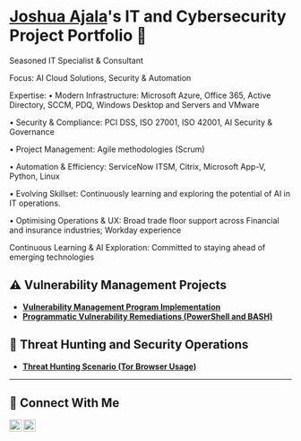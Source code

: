 # <a href="https://www.linkedin.com/in/olufemi-joshua-ajala/">Joshua Ajala</a>'s IT and Cybersecurity Project Portfolio 🔐

Seasoned IT Specialist & Consultant 

Focus: AI Cloud Solutions, Security & Automation

Expertise:
•	Modern Infrastructure: Microsoft Azure, Office 365, Active Directory, SCCM, PDQ, Windows Desktop and Servers and VMware

•	Security & Compliance: PCI DSS, ISO 27001, ISO 42001, AI Security & Governance

•	Project Management: Agile methodologies (Scrum)

•	Automation & Efficiency: ServiceNow ITSM, Citrix, Microsoft App-V, Python, Linux

•	Evolving Skillset: Continuously learning and exploring the potential of AI in IT operations.

•	Optimising Operations & UX: Broad trade floor support across Financial and insurance industries; Workday experience

Continuous Learning & AI Exploration: Committed to staying ahead of emerging technologies


## ⚠️ Vulnerability Management Projects

- **[Vulnerability Management Program Implementation](https://github.com/joshcybertest/vulnerability-management-program)**
- **[Programmatic Vulnerability Remediations (PowerShell and BASH)](https://github.com/joshcybertest/programmatic-vulnerability-remediations)**

## 🚨 Threat Hunting and Security Operations

- **[Threat Hunting Scenario (Tor Browser Usage)](https://github.com/joshmadakor0/threat-hunting-scenario-tor)**

<hr/>

## 🤳 Connect With Me

[<img align="left" alt="___________ | YouTube" width="22px" src="https://cdn.jsdelivr.net/npm/simple-icons@v3/icons/youtube.svg" />][youtube]
[<img align="left" alt="___________ | LinkedIn" width="22px" src="https://cdn.jsdelivr.net/npm/simple-icons@v3/icons/linkedin.svg" />][linkedin]



[youtube]: https://www.youtube.com/@Joshua-Ajala
[linkedin]: https://www.linkedin.com/in/olufemi-joshua-ajala/

<!--
<img width="35" alt="image" src="https://github.com/user-attachments/assets/2f41c7cd-5ea8-4475-b451-a37161b6c3fb"> 
<img width="35" alt="image" src="https://github.com/user-attachments/assets/77649969-9910-4994-8b96-74a116cfb2a8">
-->
